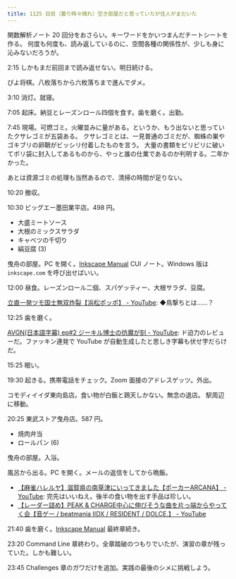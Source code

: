 ```yaml
---
title: 1125 日目（曇り時々晴れ）空き部屋だと思っていたが住人がまだいた
---
```


関数解析ノート 20 回分をおさらい。キーワードをかいつまんだチートシートを作る。
何度も何度も、読み返しているのに、空間各種の関係性が、少しも身に沁みないだろうが。

2:15 しかもまだ前回まで読み返せない。明日続ける。

ぴよ将棋。八枚落ちから六枚落ちまで進んでダメ。

3:10 消灯。就寝。

7:05 起床。納豆とレーズンロール四個を食す。歯を磨く。出勤。

7:45 現場。可燃ゴミ。火曜並みに量がある。というか、もう出ないと思っていたクサレゴミが五袋ある。
クサレゴミとは、一見普通のゴミだが、蜘蛛の巣やゴキブリの卵鞘がビッシリ付着したものを言う。
大量の書類をビリビリに破いてポリ袋に封入してあるものから、やっと誰の仕業であるのか判明する。二年かかった。

あとは資源ゴミの処理も当然あるので、清掃の時間が足りない。

10:20 撤収。

10:30 ビッグエー墨田業平店。498 円。

* 大盛ミートソース
* 大根のミックスサラダ
* キャベツの千切り
* 絹豆腐 (3)

曳舟の部屋。PC を開く。[Inkscape Manual] CUI ノート。Windows 版は `inkscape.com` を呼び出せばいい。

12:00 昼食。レーズンロール二個、スパゲッティー、大根サラダ、豆腐。

[立直一発ツモ国士無双炸裂【浜松ポッポ】 - YouTube](https://www.youtube.com/watch?v=WAHDV2vReQo):
◆鳥撃ちとは……？

12:25 歯を磨く。

[AVGN(日本語字幕) ep#2 ジーキル博士の彷魔が刻 - YouTube](https://www.youtube.com/watch?v=Mj5U-AxjVmw):
ド迫力のレビューだ。ファッキン連発で YouTube が自動生成したと思しき字幕も伏せ字だらけだ。

15:25 眠い。

19:30 起きる。携帯電話をチェック。Zoom 面接のアドレスゲッツ。外出。

コモディイイダ東向島店。食い物が白飯と鶏天しかない。無念の退店。
駅周辺に移動。

20:25 東武ストア曳舟店。587 円。

* 焼肉弁当
* ロールパン (6)

曳舟の部屋。入浴。

風呂から出る。PC を開く。メールの返信をしてから晩飯。

* [【麻雀ハレルヤ】滋賀県の南草津にいってきました【ポーカーARCANA】 - YouTube](https://www.youtube.com/watch?v=QfG1fCsNJck):
  完先はいいねえ。後半の食い物を出す手品は珍しい。
* [【レーダー詰め】PEAK &amp; CHARGE中心に伸びそうな曲を片っ端からやってく会【音ゲー / beatmania IIDX / RESIDENT / DOLCE.】 - YouTube](https://www.youtube.com/watch?v=FKYfygAavpM)

21:40 歯を磨く。[Inkscape Manual] 最終章続き。

23:20 Command Line 章終わり。全章踏破のつもりでいたが、演習の章が残っていた。しかも難しい。

23:45 Challenges 章のガワだけを追加。実践の最後のシメに挑戦しよう。

[Inkscape Manual]: <http://tavmjong.free.fr/INKSCAPE/MANUAL/html/>
